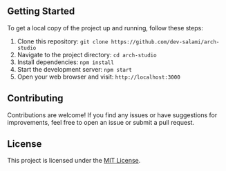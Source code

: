 ## Getting Started

To get a local copy of the project up and running, follow these steps:

1. Clone this repository: `git clone https://github.com/dev-salami/arch-studio`
2. Navigate to the project directory: `cd arch-studio`
3. Install dependencies: `npm install`
4. Start the development server: `npm start`
5. Open your web browser and visit: `http://localhost:3000`

## Contributing

Contributions are welcome! If you find any issues or have suggestions for improvements, feel free to open an issue or submit a pull request.

## License

This project is licensed under the [MIT License](LICENSE).
